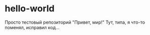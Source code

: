 # hello-world
Просто тестовый репозиторий "Привет, мир!"
Тут, типа, я что-то поменял, исправил код...
